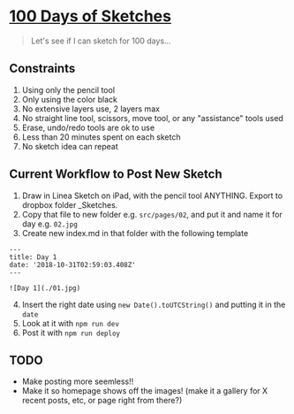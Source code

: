 # [100 Days of Sketches](https://100daysofsketches.com/)

> Let's see if I can sketch for 100 days...

## Constraints

1. Using only the pencil tool
2. Only using the color black
3. No extensive layers use, 2 layers max
4. No straight line tool, scissors, move tool, or any "assistance" tools used
5. Erase, undo/redo tools are ok to use
6. Less than 20 minutes spent on each sketch
7. No sketch idea can repeat

## Current Workflow to Post New Sketch

1. Draw in Linea Sketch on iPad, with the pencil tool ANYTHING. Export to dropbox folder \_Sketches.
2. Copy that file to new folder e.g. `src/pages/02`, and put it and name it for day e.g. `02.jpg`
3. Create new index.md in that folder with the following template

```
---
title: Day 1
date: '2018-10-31T02:59:03.408Z'
---

![Day 1](./01.jpg)
```

4. Insert the right date using `new Date().toUTCString()` and putting it in the `date`
5. Look at it with `npm run dev`
6. Post it with `npm run deploy`

## TODO

- Make posting more seemless!!
- Make it so homepage shows off the images! (make it a gallery for X recent posts, etc, or page right from there?)
